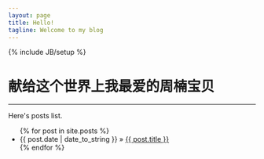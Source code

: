 ```yaml
---
layout: page
title: Hello!
tagline: Welcome to my blog
---
```

{% include JB/setup %}

# 献给这个世界上我最爱的周楠宝贝

------

Here's posts list.

<ul class="posts">
  {% for post in site.posts %}
    <li><span>{{ post.date | date_to_string }}</span> &raquo; <a href="{{ BASE_PATH }}{{ post.url }}">{{ post.title }}</a></li>
  {% endfor %}
</ul>
